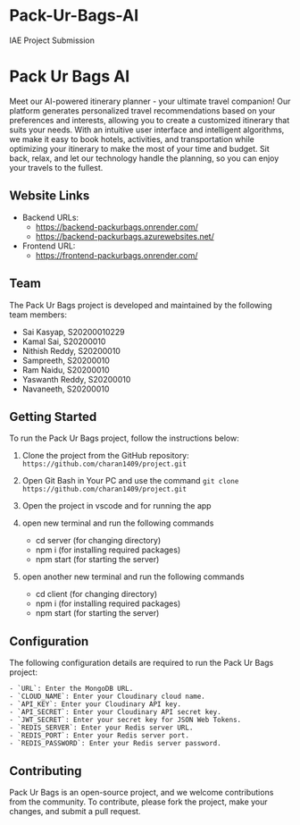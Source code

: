 # Pack-Ur-Bags-AI
IAE Project Submission


# Pack Ur Bags AI

Meet our AI-powered itinerary planner - your ultimate travel companion! Our platform generates personalized travel recommendations based on your preferences and interests, allowing you to create a customized itinerary that suits your needs. With an intuitive user interface and intelligent algorithms, we make it easy to book hotels, activities, and transportation while optimizing your itinerary to make the most of your time and budget. Sit back, relax, and let our technology handle the planning, so you can enjoy your travels to the fullest.

## Website Links

- Backend URLs: 
  - https://backend-packurbags.onrender.com/
  - https://backend-packurbags.azurewebsites.net/
- Frontend URL: 
  - https://frontend-packurbags.onrender.com/

## Team

The Pack Ur Bags project is developed and maintained by the following team members:
 
- Sai Kasyap, S20200010229
- Kamal Sai, S20200010
- Nithish Reddy, S20200010
- Sampreeth, S20200010
- Ram Naidu, S20200010
- Yaswanth Reddy, S20200010
- Navaneeth, S20200010

## Getting Started

To run the Pack Ur Bags project, follow the instructions below:

1. Clone the project from the GitHub repository: `https://github.com/charan1409/project.git`

2. Open Git Bash in Your PC and use the command `git clone https://github.com/charan1409/project.git`

3. Open the project in vscode and for running the app

4. open new terminal and run the following commands

   - cd server (for changing directory)
   - npm i (for installing required packages)
   - npm start (for starting the server)

5. open another new terminal and run the following commands

   - cd client (for changing directory)
   - npm i (for installing required packages)
   - npm start (for starting the server)

## Configuration

The following configuration details are required to run the Pack Ur Bags project:

```
- `URL`: Enter the MongoDB URL.
- `CLOUD_NAME`: Enter your Cloudinary cloud name.
- `API_KEY`: Enter your Cloudinary API key.
- `API_SECRET`: Enter your Cloudinary API secret key.
- `JWT_SECRET`: Enter your secret key for JSON Web Tokens.
- `REDIS_SERVER`: Enter your Redis server URL.
- `REDIS_PORT`: Enter your Redis server port.
- `REDIS_PASSWORD`: Enter your Redis server password.
```

## Contributing

Pack Ur Bags is an open-source project, and we welcome contributions from the community. To contribute, please fork the project, make your changes, and submit a pull request. 


